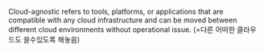 Cloud-agnostic refers to tools, platforms, or applications that are compatible with any cloud infrastructure and can be moved between different cloud environments without operational issue.
(=다른 어떠한 클라우드도 쓸수있도록 해놓음)
